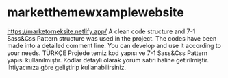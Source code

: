# marketthemewxamplewebsite
https://marketorneksite.netlify.app/
A clean code structure and 7-1 Sass&Css Pattern structure was used in the project. The codes have been made into a detailed comment line.
You can develop and use it according to your needs.
TÜRKÇE
Projede temiz kod yapısı ve 7-1 Sass&Css Pattern yapısı kullanılmıştır. Kodlar detaylı olarak yorum satırı haline getirilmiştir.
İhtiyacınıza göre geliştirip kullanabilirsiniz.
